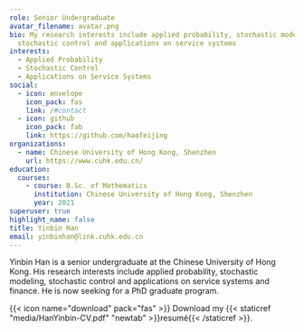 ```yaml
---
role: Senior Undergraduate
avatar_filename: avatar.png
bio: My research interests include applied probability, stochastic modeling,
  stochastic control and applications on service systems
interests:
  - Applied Probability
  - Stochastic Control
  - Applications on Service Systems
social:
  - icon: envelope
    icon_pack: fas
    link: /#contact
  - icon: github
    icon_pack: fab
    link: https://github.com/haofeijing
organizations:
  - name: Chinese University of Hong Kong, Shenzhen
    url: https://www.cuhk.edu.cn/
education:
  courses:
    - course: B.Sc. of Mathematics
      institution: Chinese University of Hong Kong, Shenzhen
      year: 2021
superuser: true
highlight_name: false
title: Yinbin Han
email: yinbinhan@link.cuhk.edu.cn
---
```

Yinbin Han is a senior undergraduate at the Chinese University of Hong Kong. His research interests include applied probability, stochastic modeling, stochastic control and applications on service systems and finance. He is now seeking for a PhD graduate program. 

{{< icon name="download" pack="fas" >}} Download my {{< staticref "media/HanYinbin-CV.pdf" "newtab" >}}resumé{{< /staticref >}}.
